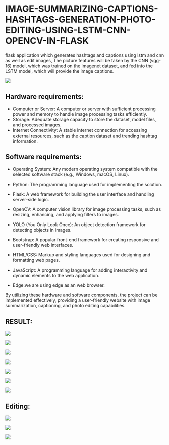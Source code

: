 # IMAGE-SUMMARIZING-CAPTIONS-HASHTAGS-GENERATION-PHOTO-EDITING-USING-LSTM-CNN-OPENCV-IN-FLASK

flask application which generates hashtags and captions using lstm and cnn as well as edit images, The picture features will be taken by the CNN (vgg-16) model, which was trained on the imagenet dataset, and fed into the LSTM model, which will provide the image captions.

![](C.PROJECT%20REPORT/images/1.jpg)

## Hardware requirements:

- Computer or Server: A computer or server with sufficient processing power and memory to handle image processing tasks efficiently.
- Storage: Adequate storage capacity to store the dataset, model files, and processed images.
- Internet Connectivity: A stable internet connection for accessing external resources, such as the caption dataset and trending hashtag information.

## Software requirements:

- Operating System: Any modern operating system compatible with the selected software stack (e.g., Windows, macOS, Linux).

- Python: The programming language used for implementing the solution.

- Flask: A web framework for building the user interface and handling server-side logic.

- OpenCV: A computer vision library for image processing tasks, such as resizing, enhancing, and applying filters to images.

- YOLO (You Only Look Once): An object detection framework for detecting objects in images.

- Bootstrap: A popular front-end framework for creating responsive and user-friendly web interfaces.

- HTML/CSS: Markup and styling languages used for designing and formatting web pages.

- JavaScript: A programming language for adding interactivity and dynamic elements to the web application.

- Edge:we are using edge as an web browser.

By utilizing these hardware and software components, the project can be implemented effectively, providing a user-friendly website with image summarization, captioning, and photo editing capabilities.

## RESULT:

![](C.PROJECT%20REPORT/images/2.png)

![](C.PROJECT%20REPORT/images/3.png)

![](C.PROJECT%20REPORT/images/3%20(2).png)

![](C.PROJECT%20REPORT/images/4.png)

![](C.PROJECT%20REPORT/images/5.png)

![](C.PROJECT%20REPORT/images/6.png)

![](C.PROJECT%20REPORT/images/7.png)

## Editing:

![](C.PROJECT%20REPORT/images/8.png)

![](C.PROJECT%20REPORT/images/9.png)

![](C.PROJECT%20REPORT/images/10.png)
